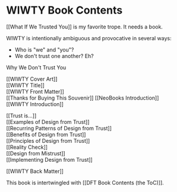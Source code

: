 # WIWTY Book Contents

[[What If We Trusted You]] is my favorite trope. It needs a book. 

WIWTY is intentionally ambiguous and provocative in several ways: 

- Who is "we" and "you"?  
- We don't trust one another? Eh?  

Why We Don't Trust You  

[[WIWTY Cover Art]]  
[[WIWTY Title]]  
[[WIWTY Front Matter]]  
[[Thanks for Buying This Souvenir]] 
[[NeoBooks Introduction]]  
[[WIWTY Introduction]]  

[[Trust is…]]  
[[Examples of Design from Trust]]  
[[Recurring Patterns of Design from Trust]]  
[[Benefits of Design from Trust]]  
[[Principles of Design from Trust]]  
[[Reality Check]]  
[[Design from Mistrust]]  
[[Implementing Design from Trust]]  

[[WIWTY Back Matter]]  

This book is intertwingled with [[DFT Book Contents (the ToC)]]. 
